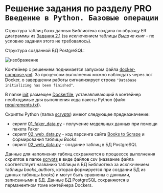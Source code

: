 # Решение задания по разделу PRO ```Введение в Python. Базовые операции```

Структура таблиц базы данных Библиотека создана по образцу ER диаграммы из [Задания 2.1](/test_2.1/task_2.1.png) (за исключением таблицы _Выдача книг_ - по условию задания этого не требовалось).

Структура созданной БД PostgreSQL:

![изображение](https://github.com/UncleJoe1973/1T_course/assets/29273924/bfc5b713-b156-4ca9-b0b6-a88b38681ded)

Контейнер с решением поднимается запуском файла [docker-compose.yml](docker-compose.yml). За процессом выполнения можно наблюдать через лог Docker, о завершении работы сигнализирует строка ```"Database initializing has been finished"```.

В папке [init](./init) размещен [Dockerfile](/init/Dockerfile), устанавливающий в контейнер необходимые для выполнения кода пакеты Python (файл [requirements.txt](/init/requirements.txt)).

Скрипты Python (папка [scrypts](./scrypts)) имеют следующее предназначение: 

  * скрипт [01_faker_data.py](/scrypts/01_faker_data.py) - получение модельных данных при помощи пакета Faker
  * скрипт [02_web_data.py](/scrypts/02_web_data.py) - код парсинга сайта [Books to Scrape](https://books.toscrape.com/) и формирования таблицы _Books_
  * скрипт [02_web_data.py](/scrypts/02_web_data.py) - создание таблиц в БД PostgreSQL

Данные для наполнения таблиц сохраняются в процеессе выполнения скриптов в папке [scrypts](./scrypts) в виде файлов csv (название файла соответствует названию таблицы в БД Библиотека за исключением таблицы _books_authors_, которая формируется при создании БД из данных таблицы _books_) и могут быть сравнены с данными, записанными в БД. Данные БД PostgreSQL сохраняются в перманентном томе контейнера Dockers.
